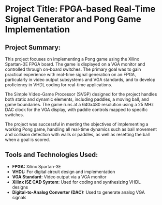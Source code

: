 # Project Title: FPGA-based Real-Time Signal Generator and Pong Game Implementation

## Project Summary:
This project focuses on implementing a Pong game using the Xilinx Spartan-3E FPGA board. The game is displayed on a VGA monitor and controlled through on-board switches. The primary goal was to gain practical experience with real-time signal generation on an FPGA, particularly in video output subsystems and VGA standards, and to develop proficiency in VHDL coding for real-time applications.

The Simple Video-Game Processor (SVGP) designed for the project handles both static and dynamic elements, including paddles, a moving ball, and game boundaries. The game runs at a 640x480 resolution using a 25 MHz DAC clock for the VGA display, with paddle controls mapped to specific switches.

The project was successful in meeting the objectives of implementing a working Pong game, handling all real-time dynamics such as ball movement and collision detection with walls or paddles, as well as resetting the ball when a goal is scored.

## Tools and Technologies Used:
- **FPGA:** Xilinx Spartan-3E
- **VHDL:** For digital circuit design and implementation
- **VGA Standard:** Video output via a VGA monitor
- **Xilinx ISE CAD System:** Used for coding and synthesizing VHDL designs
- **Digital-to-Analog Converter (DAC):** Used to generate analog VGA signals
